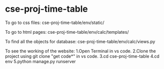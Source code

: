 # cse-proj-time-table

To go to css files:
  cse-proj-time-table/env/static/
  
To go to html pages:
  cse-proj-time-table/env/calc/templates/
  
To find all the objects for database:
  cse-proj-time-table/env/calc/views.py
  
To see the working of the website:
  1.Open Terminal in vs code.
  2.Clone the project using git clone "get code*" in vs code.
  3.cd cse-proj-time-table
  4.cd env
  5.python manage.py runserver
